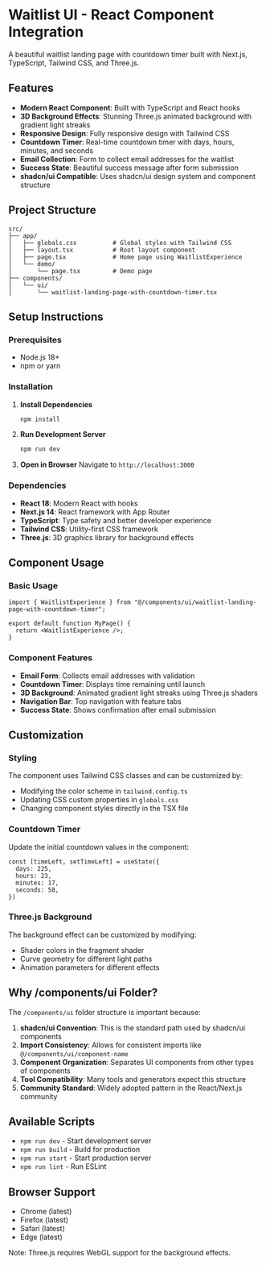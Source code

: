 # Waitlist UI - React Component Integration

A beautiful waitlist landing page with countdown timer built with Next.js, TypeScript, Tailwind CSS, and Three.js.

## Features

- **Modern React Component**: Built with TypeScript and React hooks
- **3D Background Effects**: Stunning Three.js animated background with gradient light streaks
- **Responsive Design**: Fully responsive design with Tailwind CSS
- **Countdown Timer**: Real-time countdown timer with days, hours, minutes, and seconds
- **Email Collection**: Form to collect email addresses for the waitlist
- **Success State**: Beautiful success message after form submission
- **shadcn/ui Compatible**: Uses shadcn/ui design system and component structure

## Project Structure

```
src/
├── app/
│   ├── globals.css          # Global styles with Tailwind CSS
│   ├── layout.tsx           # Root layout component
│   ├── page.tsx             # Home page using WaitlistExperience
│   └── demo/
│       └── page.tsx         # Demo page
├── components/
│   └── ui/
│       └── waitlist-landing-page-with-countdown-timer.tsx
```

## Setup Instructions

### Prerequisites

- Node.js 18+ 
- npm or yarn

### Installation

1. **Install Dependencies**
   ```bash
   npm install
   ```

2. **Run Development Server**
   ```bash
   npm run dev
   ```

3. **Open in Browser**
   Navigate to `http://localhost:3000`

### Dependencies

- **React 18**: Modern React with hooks
- **Next.js 14**: React framework with App Router
- **TypeScript**: Type safety and better developer experience
- **Tailwind CSS**: Utility-first CSS framework
- **Three.js**: 3D graphics library for background effects

## Component Usage

### Basic Usage

```tsx
import { WaitlistExperience } from "@/components/ui/waitlist-landing-page-with-countdown-timer";

export default function MyPage() {
  return <WaitlistExperience />;
}
```

### Component Features

- **Email Form**: Collects email addresses with validation
- **Countdown Timer**: Displays time remaining until launch
- **3D Background**: Animated gradient light streaks using Three.js shaders
- **Navigation Bar**: Top navigation with feature tabs
- **Success State**: Shows confirmation after email submission

## Customization

### Styling
The component uses Tailwind CSS classes and can be customized by:
- Modifying the color scheme in `tailwind.config.ts`
- Updating CSS custom properties in `globals.css`
- Changing component styles directly in the TSX file

### Countdown Timer
Update the initial countdown values in the component:
```tsx
const [timeLeft, setTimeLeft] = useState({
  days: 225,
  hours: 23,
  minutes: 17,
  seconds: 58,
})
```

### Three.js Background
The background effect can be customized by modifying:
- Shader colors in the fragment shader
- Curve geometry for different light paths
- Animation parameters for different effects

## Why /components/ui Folder?

The `/components/ui` folder structure is important because:

1. **shadcn/ui Convention**: This is the standard path used by shadcn/ui components
2. **Import Consistency**: Allows for consistent imports like `@/components/ui/component-name`
3. **Component Organization**: Separates UI components from other types of components
4. **Tool Compatibility**: Many tools and generators expect this structure
5. **Community Standard**: Widely adopted pattern in the React/Next.js community

## Available Scripts

- `npm run dev` - Start development server
- `npm run build` - Build for production
- `npm run start` - Start production server
- `npm run lint` - Run ESLint

## Browser Support

- Chrome (latest)
- Firefox (latest)
- Safari (latest)
- Edge (latest)

Note: Three.js requires WebGL support for the background effects.
